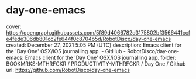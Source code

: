 # day-one-emacs

cover: https://opengraph.githubassets.com/5f89d4066782d3175802bf3566441ccfe4fede306db801cc2fe644f0c8704b5d/RobotDisco/day-one-emacs
created: December 27, 2021 5:05 PM (UTC)
description: Emacs client for the 'Day One' OSX/iOS journalling app. - GitHub - RobotDisco/day-one-emacs: Emacs client for the 'Day One' OSX/iOS journalling app.
folder: BOOKMRKS-MTHRFCKR / PRODUCTIVITY-MTHRFCKR / Day One / Github
url: https://github.com/RobotDisco/day-one-emacs
